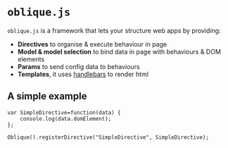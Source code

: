 # `oblique.js`

`oblique.js` is a framework that lets your structure web apps by providing:

+ **Directives** to organise & execute behaviour in page
+ **Model & model selection** to bind data in page with behaviours & DOM elements
+ **Params** to send config data to behaviours
+ **Templates**, it uses [handlebars](http://handlebarsjs.com/) to render html

## A simple example

```
var SimpleDirective=function(data) {
    console.log(data.domElement);
};

Oblique().registerDirective("SimpleDirective", SimpleDirective);

```

